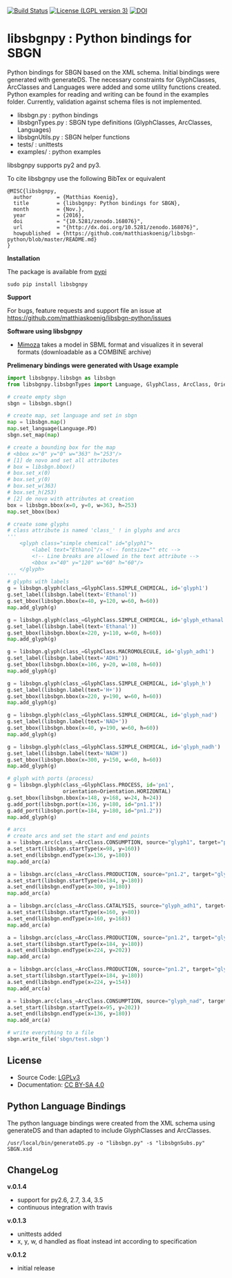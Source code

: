 [![Build Status](https://travis-ci.org/matthiaskoenig/libsbgn-python.svg?branch=develop)](https://travis-ci.org/matthiaskoenig/libsbgn-python)
[![License (LGPL version 3)](https://img.shields.io/badge/license-LGPLv3.0-blue.svg?style=flat-square)](http://opensource.org/licenses/LGPL-3.0)
[![DOI](https://zenodo.org/badge/34289486.svg)](https://zenodo.org/badge/latestdoi/34289486)

# libsbgnpy : Python bindings for SBGN

Python bindings for SBGN based on the XML schema.
Initial bindings were generated with generateDS. The necessary constraints for GlyphClasses, ArcClasses and Languages were added and some utility functions created. Python examples for reading and writing can be found in the examples folder. Currently, validation against schema files is not implemented.

* libsbgn.py : python bindings
* libsbgnTypes.py : SBGN type definitions (GlyphClasses, ArcClasses, Languages)
* libsbgnUtils.py : SBGN helper functions
* tests/ : unittests
* examples/ : python examples 

libsbgnpy supports py2 and py3.

To cite libsbgnpy use the following BibTex or equivalent

    @MISC{libsbgnpy,
      author        = {Matthias Koenig},
      title         = {libsbgnpy: Python bindings for SBGN},
      month         = {Nov.},
      year          = {2016},
      doi           = "{10.5281/zenodo.168076}",
      url           = "{http://dx.doi.org/10.5281/zenodo.168076}",
      howpublished  = {https://github.com/matthiaskoenig/libsbgn-python/blob/master/README.md}
    }

**Installation**

The package is available from [pypi](https://pypi.python.org/pypi/libsbgnpy)
```
sudo pip install libsbgnpy
```

**Support**

For bugs, feature requests and support file an issue at
https://github.com/matthiaskoenig/libsbgn-python/issues

**Software using libsbgnpy**

* [Mimoza](http://mimoza.bordeaux.inria.fr/) takes a model in
SBML format and visualizes it in several formats (downloadable as a
COMBINE archive)

**Prelimenary bindings were generated with Usage example**
```python
import libsbgnpy.libsbgn as libsbgn 
from libsbgnpy.libsbgnTypes import Language, GlyphClass, ArcClass, Orientation

# create empty sbgn
sbgn = libsbgn.sbgn()

# create map, set language and set in sbgn
map = libsbgn.map()
map.set_language(Language.PD)
sbgn.set_map(map)

# create a bounding box for the map
# <bbox x="0" y="0" w="363" h="253"/>
# [1] de novo and set all attributes
# box = libsbgn.bbox()
# box.set_x(0)
# box.set_y(0)
# box.set_w(363)
# box.set_h(253)
# [2] de novo with attributes at creation
box = libsbgn.bbox(x=0, y=0, w=363, h=253)
map.set_bbox(box)

# create some glyphs
# class attribute is named 'class_' ! in glyphs and arcs
'''
	<glyph class="simple chemical" id="glyph1">
		<label text="Ethanol"/> <!-- fontsize="" etc -->
		<!-- Line breaks are allowed in the text attribute -->
		<bbox x="40" y="120" w="60" h="60"/>
	</glyph>
'''
# glyphs with labels
g = libsbgn.glyph(class_=GlyphClass.SIMPLE_CHEMICAL, id='glyph1')
g.set_label(libsbgn.label(text='Ethanol'))
g.set_bbox(libsbgn.bbox(x=40, y=120, w=60, h=60))
map.add_glyph(g)

g = libsbgn.glyph(class_=GlyphClass.SIMPLE_CHEMICAL, id='glyph_ethanal')
g.set_label(libsbgn.label(text='Ethanal'))
g.set_bbox(libsbgn.bbox(x=220, y=110, w=60, h=60))
map.add_glyph(g)

g = libsbgn.glyph(class_=GlyphClass.MACROMOLECULE, id='glyph_adh1')
g.set_label(libsbgn.label(text='ADH1'))
g.set_bbox(libsbgn.bbox(x=106, y=20, w=108, h=60))
map.add_glyph(g)

g = libsbgn.glyph(class_=GlyphClass.SIMPLE_CHEMICAL, id='glyph_h')
g.set_label(libsbgn.label(text='H+'))
g.set_bbox(libsbgn.bbox(x=220, y=190, w=60, h=60))
map.add_glyph(g)

g = libsbgn.glyph(class_=GlyphClass.SIMPLE_CHEMICAL, id='glyph_nad')
g.set_label(libsbgn.label(text='NAD+'))
g.set_bbox(libsbgn.bbox(x=40, y=190, w=60, h=60))
map.add_glyph(g)

g = libsbgn.glyph(class_=GlyphClass.SIMPLE_CHEMICAL, id='glyph_nadh')
g.set_label(libsbgn.label(text='NADH'))
g.set_bbox(libsbgn.bbox(x=300, y=150, w=60, h=60))
map.add_glyph(g)

# glyph with ports (process)
g = libsbgn.glyph(class_=GlyphClass.PROCESS, id='pn1', 
                  orientation=Orientation.HORIZONTAL)
g.set_bbox(libsbgn.bbox(x=148, y=168, w=24, h=24))
g.add_port(libsbgn.port(x=136, y=180, id="pn1.1"))
g.add_port(libsbgn.port(x=184, y=180, id="pn1.2"))
map.add_glyph(g)

# arcs
# create arcs and set the start and end points
a = libsbgn.arc(class_=ArcClass.CONSUMPTION, source="glyph1", target="pn1.1", id="a01")
a.set_start(libsbgn.startType(x=98, y=160))
a.set_end(libsbgn.endType(x=136, y=180))
map.add_arc(a)

a = libsbgn.arc(class_=ArcClass.PRODUCTION, source="pn1.2", target="glyph_nadh", id="a02")
a.set_start(libsbgn.startType(x=184, y=180))
a.set_end(libsbgn.endType(x=300, y=180))
map.add_arc(a)

a = libsbgn.arc(class_=ArcClass.CATALYSIS, source="glyph_adh1", target="pn1", id="a03")
a.set_start(libsbgn.startType(x=160, y=80))
a.set_end(libsbgn.endType(x=160, y=168))
map.add_arc(a)

a = libsbgn.arc(class_=ArcClass.PRODUCTION, source="pn1.2", target="glyph_h", id="a04")
a.set_start(libsbgn.startType(x=184, y=180))
a.set_end(libsbgn.endType(x=224, y=202))
map.add_arc(a)

a = libsbgn.arc(class_=ArcClass.PRODUCTION, source="pn1.2", target="glyph_ethanal", id="a05")
a.set_start(libsbgn.startType(x=184, y=180))
a.set_end(libsbgn.endType(x=224, y=154))
map.add_arc(a)

a = libsbgn.arc(class_=ArcClass.CONSUMPTION, source="glyph_nad", target="pn1.1", id="a06")
a.set_start(libsbgn.startType(x=95, y=202))
a.set_end(libsbgn.endType(x=136, y=180))
map.add_arc(a)

# write everything to a file
sbgn.write_file('sbgn/test.sbgn')
```

## License
* Source Code: [LGPLv3](http://opensource.org/licenses/LGPL-3.0)
* Documentation: [CC BY-SA 4.0](http://creativecommons.org/licenses/by-sa/4.0/)

## Python Language Bindings
The python language bindings were created from the XML schema using
generateDS and than adapted to include GlyphClasses and ArcClasses.
```
/usr/local/bin/generateDS.py -o "libsbgn.py" -s "libsbgnSubs.py" SBGN.xsd
```

## ChangeLog
**v.0.1.4**

* support for py2.6, 2.7, 3.4, 3.5
* continuous integration with travis

**v.0.1.3**

* unittests added
* x, y, w, d handled as float instead int according to specification


**v.0.1.2**

* initial release